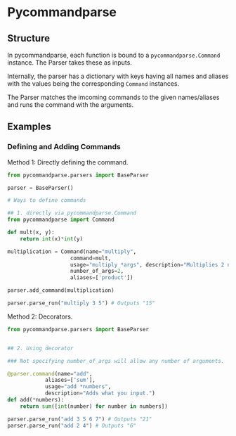 # Pycommandparse
## Structure
In pycommandparse, each function is bound to a `pycommandparse.Command` instance.
The Parser takes these as inputs.

Internally, the parser has a dictionary with keys having all names and aliases with the values being the corresponding `Command` instances.

The Parser matches the imcoming commands to the given names/aliases and runs the command with the arguments.

## Examples


### Defining and Adding Commands

Method 1: Directly defining the command.

```py
from pycommandparse.parsers import BaseParser

parser = BaseParser()

# Ways to define commands

## 1. directly via pycommandparse.Command
from pycommandparse import Command

def mult(x, y):
    return int(x)*int(y)

multiplication = Command(name="multiply", 
                    command=mult, 
                    usage="multiply *args", description="Multiplies 2 numbers you input", 
                    number_of_args=2, 
                    aliases=['product'])

parser.add_command(multiplication)

parser.parse_run("multiply 3 5") # Outputs "15"
```

Method 2: Decorators.

```py
from pycommandparse.parsers import BaseParser


## 2. Using decorator

### Not specifying number_of_args will allow any number of arguments.

@parser.command(name="add", 
            aliases=['sum'], 
            usage="add *numbers", 
            description="Adds what you input.")
def add(*numbers):
    return sum([int(number) for number in numbers])

parser.parse_run("add 3 5 6 7") # Outputs "21"
parser.parse_run("add 2 4") # Outputs "6"
```